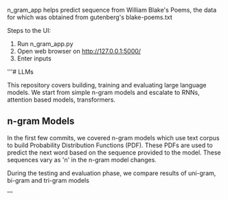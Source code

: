 n_gram_app helps predict sequence from William Blake's Poems, the data for which was obtained from gutenberg's
blake-poems.txt

Steps to the UI:
1. Run n_gram_app.py
2. Open web browser on http://127.0.0.1:5000/
3. Enter inputs

'''# LLMs

This repository covers building, training and evaluating large language models. We start from simple n-gram models and escalate to RNNs, attention based models, transformers.

## n-gram Models
In the first few commits, we covered n-gram models which use text corpus to build Probability Distribution Functions (PDF). These PDFs are used to predict the next word based on the sequence provided to the model. These sequences vary as 'n' in the n-gram model changes.

During the testing and evaluation phase, we compare results of uni-gram, bi-gram and tri-gram models

'''

